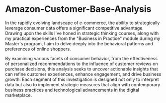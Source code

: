 # Amazon-Customer-Base-Analysis

In the rapidly evolving landscape of e-commerce, the ability to strategically leverage consumer data offers a significant competitive advantage. Drawing upon the skills I've honed in strategic thinking courses, along with my practical experiences from the "Business in Practice" module during my Master's program, I aim to delve deeply into the behavioral patterns and preferences of online shoppers.

By examining various facets of consumer behavior, from the effectiveness of personalized recommendations to the influence of customer reviews on purchase decisions, this analysis seeks to uncover actionable insights that can refine customer experiences, enhance engagement, and drive business growth. Each segment of this investigation is designed not only to interpret data but also to implement strategic measures that align with contemporary business practices and technological advancements in the digital marketplace.
